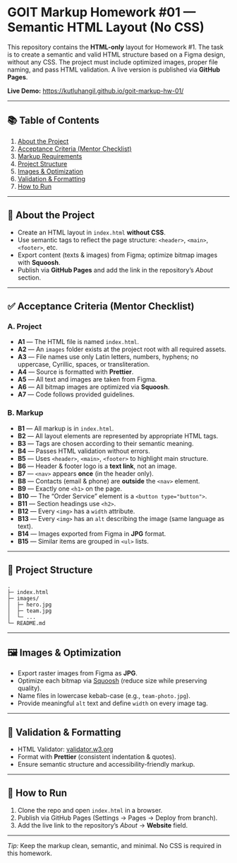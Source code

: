 <h1>GOIT Markup Homework #01 — Semantic HTML Layout (No CSS)</h1>

<p>
  This repository contains the <strong>HTML-only</strong> layout for Homework #1. The task is to create a semantic and valid
  HTML structure based on a Figma design, without any CSS. The project must include optimized images, proper file naming,
  and pass HTML validation. A live version is published via <strong>GitHub Pages</strong>.
</p>

<p><strong>Live Demo:</strong> <a href="#" target="_blank" rel="noopener">https://kutluhangil.github.io/goit-markup-hw-01/</a></p>

<hr>

<h2>📚 Table of Contents</h2>
<ol>
  <li><a href="#about">About the Project</a></li>
  <li><a href="#acceptance">Acceptance Criteria (Mentor Checklist)</a></li>
  <li><a href="#markup">Markup Requirements</a></li>
  <li><a href="#structure">Project Structure</a></li>
  <li><a href="#assets">Images & Optimization</a></li>
  <li><a href="#validation">Validation & Formatting</a></li>
  <li><a href="#setup">How to Run</a></li>
</ol>

<hr>

<h2 id="about">📖 About the Project</h2>
<ul>
  <li>Create an HTML layout in <code>index.html</code> <strong>without CSS</strong>.</li>
  <li>Use semantic tags to reflect the page structure: <code>&lt;header&gt;</code>, <code>&lt;main&gt;</code>, <code>&lt;footer&gt;</code>, etc.</li>
  <li>Export content (texts & images) from Figma; optimize bitmap images with <strong>Squoosh</strong>.</li>
  <li>Publish via <strong>GitHub Pages</strong> and add the link in the repository’s <em>About</em> section.</li>
</ul>

<hr>

<h2 id="acceptance">✅ Acceptance Criteria (Mentor Checklist)</h2>

<h3>A. Project</h3>
<ul>
  <li><strong>A1</strong> — The HTML file is named <code>index.html</code>.</li>
  <li><strong>A2</strong> — An <code>images</code> folder exists at the project root with all required assets.</li>
  <li><strong>A3</strong> — File names use only Latin letters, numbers, hyphens; no uppercase, Cyrillic, spaces, or transliteration.</li>
  <li><strong>A4</strong> — Source is formatted with <strong>Prettier</strong>.</li>
  <li><strong>A5</strong> — All text and images are taken from Figma.</li>
  <li><strong>A6</strong> — All bitmap images are optimized via <strong>Squoosh</strong>.</li>
  <li><strong>A7</strong> — Code follows provided guidelines.</li>
</ul>

<h3>B. Markup</h3>
<ul>
  <li><strong>B1</strong> — All markup is in <code>index.html</code>.</li>
  <li><strong>B2</strong> — All layout elements are represented by appropriate HTML tags.</li>
  <li><strong>B3</strong> — Tags are chosen according to their semantic meaning.</li>
  <li><strong>B4</strong> — Passes HTML validation without errors.</li>
  <li><strong>B5</strong> — Uses <code>&lt;header&gt;</code>, <code>&lt;main&gt;</code>, <code>&lt;footer&gt;</code> to highlight main structure.</li>
  <li><strong>B6</strong> — Header & footer logo is a <strong>text link</strong>, not an image.</li>
  <li><strong>B7</strong> — <code>&lt;nav&gt;</code> appears <strong>once</strong> (in the header only).</li>
  <li><strong>B8</strong> — Contacts (email & phone) are <strong>outside</strong> the <code>&lt;nav&gt;</code> element.</li>
  <li><strong>B9</strong> — Exactly one <code>&lt;h1&gt;</code> on the page.</li>
  <li><strong>B10</strong> — The “Order Service” element is a <code>&lt;button type="button"&gt;</code>.</li>
  <li><strong>B11</strong> — Section headings use <code>&lt;h2&gt;</code>.</li>
  <li><strong>B12</strong> — Every <code>&lt;img&gt;</code> has a <code>width</code> attribute.</li>
  <li><strong>B13</strong> — Every <code>&lt;img&gt;</code> has an <code>alt</code> describing the image (same language as text).</li>
  <li><strong>B14</strong> — Images exported from Figma in <strong>JPG</strong> format.</li>
  <li><strong>B15</strong> — Similar items are grouped in <code>&lt;ul&gt;</code> lists.</li>
</ul>

<hr>

<h2 id="structure">📁 Project Structure</h2>
<pre><code>.
├─ index.html
├─ images/
│  ├─ hero.jpg
│  ├─ team.jpg
│  └─ ...
└─ README.md
</code></pre>

<hr>

<h2 id="assets">🖼️ Images & Optimization</h2>
<ul>
  <li>Export raster images from Figma as <strong>JPG</strong>.</li>
  <li>Optimize each bitmap via <a href="https://squoosh.app" target="_blank" rel="noopener">Squoosh</a> (reduce size while preserving quality).</li>
  <li>Name files in lowercase kebab-case (e.g., <code>team-photo.jpg</code>).</li>
  <li>Provide meaningful <code>alt</code> text and define <code>width</code> on every image tag.</li>
</ul>

<hr>

<h2 id="validation">🧪 Validation & Formatting</h2>
<ul>
  <li>HTML Validator: <a href="https://validator.w3.org/" target="_blank" rel="noopener">validator.w3.org</a></li>
  <li>Format with <strong>Prettier</strong> (consistent indentation & quotes).</li>
  <li>Ensure semantic structure and accessibility-friendly markup.</li>
</ul>

<hr>

<h2 id="setup">🚀 How to Run</h2>
<ol>
  <li>Clone the repo and open <code>index.html</code> in a browser.</li>
  <li>Publish via GitHub Pages (Settings → Pages → Deploy from branch).</li>
  <li>Add the live link to the repository’s <em>About</em> → <strong>Website</strong> field.</li>
</ol>

<hr>

<p><em>Tip:</em> Keep the markup clean, semantic, and minimal. No CSS is required in this homework.</p>
